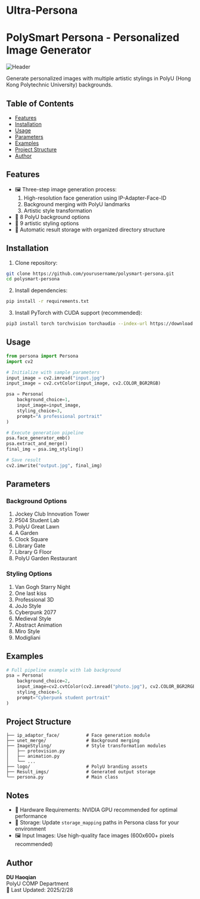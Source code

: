 # Ultra-Persona


# PolySmart Persona - Personalized Image Generator

![Header](header.png)

Generate personalized images with multiple artistic stylings in PolyU (Hong Kong Polytechnic University) backgrounds.

## Table of Contents
- [Features](#features)
- [Installation](#installation)
- [Usage](#usage)
- [Parameters](#parameters)
- [Examples](#examples)
- [Project Structure](#project-structure)
- [Author](#author)

## Features
- 🖼️ Three-step image generation process:
  1. High-resolution face generation using IP-Adapter-Face-ID
  2. Background merging with PolyU landmarks
  3. Artistic style transformation
- 🏫 8 PolyU background options
- 🎨 9 artistic styling options
- 💾 Automatic result storage with organized directory structure

## Installation
1. Clone repository:
```bash
git clone https://github.com/yourusername/polysmart-persona.git
cd polysmart-persona
```

2. Install dependencies:
```bash
pip install -r requirements.txt
```

3. Install PyTorch with CUDA support (recommended):
```bash
pip3 install torch torchvision torchaudio --index-url https://download.pytorch.org/whl/cu118
```

## Usage
```python
from persona import Persona
import cv2

# Initialize with sample parameters
input_image = cv2.imread("input.jpg")
input_image = cv2.cvtColor(input_image, cv2.COLOR_BGR2RGB)

psa = Persona(
    background_choice=1,
    input_image=input_image,
    styling_choice=3,
    prompt="A professional portrait"
)

# Execute generation pipeline
psa.face_generator_emb()
psa.extract_and_merge()
final_img = psa.img_styling()

# Save result
cv2.imwrite("output.jpg", final_img)
```

## Parameters
### Background Options
1. Jockey Club Innovation Tower
2. P504 Student Lab
3. PolyU Great Lawn
4. A Garden
5. Clock Square
6. Library Gate
7. Library G Floor
8. PolyU Garden Restaurant

### Styling Options
1. Van Gogh Starry Night
2. One last kiss
3. Professional 3D
4. JoJo Style
5. Cyberpunk 2077
6. Medieval Style
7. Abstract Animation
8. Miro Style
9. Modigliani

## Examples
```python
# Full pipeline example with lab background
psa = Persona(
    background_choice=2,
    input_image=cv2.cvtColor(cv2.imread("photo.jpg"), cv2.COLOR_BGR2RGB),
    styling_choice=5,
    prompt="Cyberpunk student portrait"
)
```

## Project Structure
```
├── ip_adaptor_face/          # Face generation module
├── unet_merge/               # Background merging
├── ImageStyling/             # Style transformation modules
│   ├── protovision.py
│   ├── animation.py
│   └── ...                  
├── logo/                     # PolyU branding assets
├── Result_imgs/              # Generated output storage
└── persona.py                # Main class
```

## Notes
- 🚦 Hardware Requirements: NVIDIA GPU recommended for optimal performance
- 💾 Storage: Update `storage_mapping` paths in Persona class for your environment
- 🖼️ Input Images: Use high-quality face images (600x600+ pixels recommended)


## Author
**DU Haoqian**  
PolyU COMP Department  
📅 Last Updated: 2025/2/28

